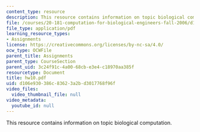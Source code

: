```yaml
---
content_type: resource
description: This resource contains information on topic biological computation.
file: /courses/20-181-computation-for-biological-engineers-fall-2006/d106e930386c83623a2bd3017768f96f_hw10.pdf
file_type: application/pdf
learning_resource_types:
- Assignments
license: https://creativecommons.org/licenses/by-nc-sa/4.0/
ocw_type: OCWFile
parent_title: Assignments
parent_type: CourseSection
parent_uid: 3c24f91c-4a00-68cb-e3e4-c18970aa385f
resourcetype: Document
title: hw10.pdf
uid: d106e930-386c-8362-3a2b-d3017768f96f
video_files:
  video_thumbnail_file: null
video_metadata:
  youtube_id: null
---
```

This resource contains information on topic biological computation.